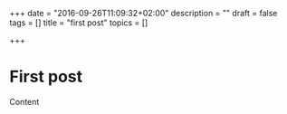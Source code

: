 +++
date = "2016-09-26T11:09:32+02:00"
description = ""
draft = false
tags = []
title = "first post"
topics = []

+++

First post
==========

Content